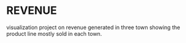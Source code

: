 # REVENUE
visualization project on revenue generated in three town showing the product line mostly sold in each town.
